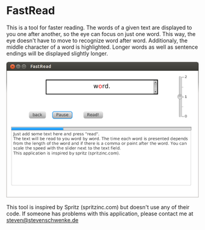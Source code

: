 FastRead
==============
This is a tool for faster reading. The words of a given text are displayed to you one after another, so the eye can focus on just one word. This way, the eye doesn't have to move to recognize word after word. Additionaly, the middle character of a word is highlighted. Longer words as well as sentence endings will be displayed slightly longer.   




![alt tag](fastRead.png)

This tool is inspired by Spritz (spritzinc.com) but doesn't use any of their code. If someone has problems with this application, please contact me at steven@stevenschwenke.de